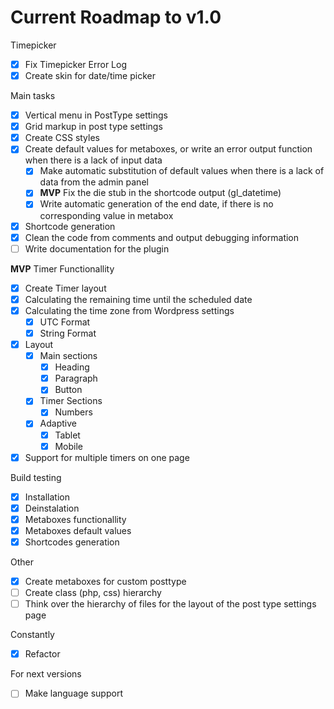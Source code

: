 # Current Roadmap to v1.0

Timepicker
- [x] Fix Timepicker Error Log
- [x] Create skin for date/time picker
  
Main tasks
- [x] Vertical menu in PostType settings
- [x] Grid markup in post type settings
- [x] Create CSS styles
- [x] Create default values for metaboxes, or write an error output function when there is a lack of input data
  - [x] Make automatic substitution of default values when there is a lack of data from the admin panel
  - [x] **MVP** Fix the die stub in the shortcode output (gl_datetime)
  - [x] Write automatic generation of the end date, if there is no corresponding value in metabox
- [x] Shortcode generation
- [x] Clean the code from comments and output debugging information
- [ ] Write documentation for the plugin

**MVP** Timer Functionallity
- [x] Create Timer layout
- [x] Calculating the remaining time until the scheduled date
- [x] Calculating the time zone from Wordpress settings
  - [x] UTC Format
  - [x] String Format
- [x] Layout
  - [x] Main sections
    - [x] Heading
    - [x] Paragraph
    - [x] Button
  - [x] Timer Sections
    - [x] Numbers
  - [x] Adaptive
    - [x] Tablet
    - [x] Mobile
- [x] Support for multiple timers on one page

Build testing
- [x] Installation
- [x] Deinstalation
- [x] Metaboxes functionallity
- [x] Metaboxes default values
- [x] Shortcodes generation

Other
- [x] Create metaboxes for custom posttype
- [ ] Create class (php, css) hierarchy
- [ ] Think over the hierarchy of files for the layout of the post type settings page

Constantly
- [x] Refactor

For next versions
- [ ] Make language support